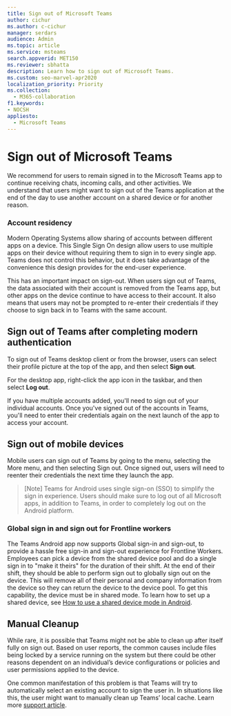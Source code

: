 ```yaml
---
title: Sign out of Microsoft Teams
author: cichur
ms.author: c-cichur
manager: serdars
audience: Admin
ms.topic: article
ms.service: msteams
search.appverid: MET150
ms.reviewer: sbhatta
description: Learn how to sign out of Microsoft Teams.
ms.custom: seo-marvel-apr2020
localization_priority: Priority
ms.collection: 
  - M365-collaboration
f1.keywords:
- NOCSH
appliesto: 
  - Microsoft Teams
---
```


# Sign out of Microsoft Teams

We recommend for users to remain signed in to the Microsoft Teams app to continue receiving chats, incoming calls, and other activities. We understand that users might want to sign out of the Teams application at the end of the day to use another account on a shared device or for another reason.

### Account residency

Modern Operating Systems allow sharing of accounts between different apps on a device. This Single Sign On design allow users to use multiple apps on their device without requiring them to sign in to every single app. Teams does not control this behavior, but it does take advantage of the convenience this design provides for the end-user experience.

This has an important impact on sign-out. When users sign out of Teams, the data associated with their account is removed from the Teams app, but other apps on the device continue to have access to their account. It also means that users may not be prompted to re-enter their credentials if they choose to sign back in to Teams with the same account.

## Sign out of Teams after completing modern authentication

To sign out of Teams desktop client or from the browser, users can select their profile picture at the top of the app, and then select **Sign out**.

For the desktop app, right-click the app icon in the taskbar, and then select **Log out**.

If you have multiple accounts added, you'll need to sign out of your individual accounts. Once you've signed out of the accounts in Teams, you'll need to enter their credentials again on the next launch of the app to access your account.

## Sign out of mobile devices

Mobile users can sign out of Teams by going to the menu, selecting the More menu, and then selecting Sign out. Once signed out, users will need to reenter their credentials the next time they launch the app.

> [Note]
> Teams for Android uses single sign-on (SSO) to simplify the sign in experience. Users should make sure to log out of all Microsoft apps, in addition to Teams, in order to completely log out on the Android platform.

### Global sign in and sign out for Frontline workers

The Teams Android app now supports Global sign-in and sign-out, to provide a hassle free sign-in and sign-out experience for Frontline Workers. Employees can pick a device from the shared device pool and do a single sign in to "make it theirs" for the duration of their shift. At the end of their shift, they should be able to perform sign out to globally sign out on the device. This will remove all of their personal and company information from the device so they can return the device to the device pool. To get this capability, the device must be in shared mode. To learn how to set up a shared device, see [How to use a shared device mode in Android](/azure/active-directory/develop/tutorial-v2-shared-device-mode#set-up-an-android-device-in-shared-mode).

## Manual Cleanup

While rare, it is possible that Teams might not be able to clean up after itself fully on sign out. Based on user reports, the common causes include files being locked by a service running on the system but there could be other reasons dependent on an individual’s device configurations or policies and user permissions applied to the device.

One common manifestation of this problem is that Teams will try to automatically select an existing account to sign the user in. In situations like this, the user might want to manually clean up Teams’ local cache. Learn more [support article](url).
